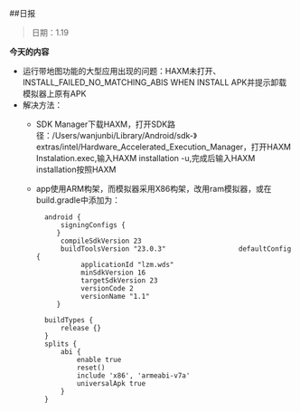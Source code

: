 ##日报
>日期：1.19

**今天的内容**

* 运行带地图功能的大型应用出现的问题：HAXM未打开、INSTALL_FAILED_NO_MATCHING_ABIS WHEN INSTALL APK并提示卸载模拟器上原有APK
* 解决方法：
	* SDK Manager下载HAXM，打开SDK路径：/Users/wanjunbi/Library/Android/sdk-》extras/intel/Hardware_Accelerated_Execution_Manager，打开HAXM Instalation.exec,输入HAXM installation -u,完成后输入HAXM installation按照HAXM
	* app使用ARM构架，而模拟器采用X86构架，改用ram模拟器，或在build.gradle中添加为：
	
			android {
				signingConfigs {
			   }
				compileSdkVersion 23
				buildToolsVersion "23.0.3"					defaultConfig {
					 applicationId "lzm.wds"
					 minSdkVersion 16
					 targetSdkVersion 23
					 versionCode 2
					 versionName "1.1"
			   }
		
		    buildTypes {
		        release {}
		    }
		    splits {
		        abi {
		            enable true
		            reset()
		            include 'x86', 'armeabi-v7a'
		            universalApk true
		        }
		    }
		    
